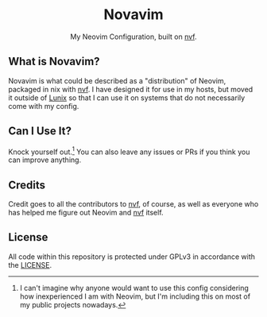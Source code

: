 <div align="center">
    <h1>Novavim</h1>
    <p>My Neovim Configuration, built on <a href="https://www.github.com/notashelf/nvf">nvf</a>.</p>
</div>

[nvf]: https://www.github.com/notashelf/nvf
[Lunix]: https://www.github.com/lunarnovaa/lunix
[LICENSE]: ./LICENSE

## What is Novavim?

Novavim is what could be described as a "distribution" of Neovim, packaged in
nix with [nvf]. I have designed it for use in my hosts, but moved it outside of
[Lunix] so that I can use it on systems that do not necessarily come with my
config.

## Can I Use It?

Knock yourself out.[^1] You can also leave any issues or PRs if you think you
can improve anything.

[^1]: I can't imagine why anyone would want to use this config considering how
    inexperienced I am with Neovim, but I'm including this on most of my public
    projects nowadays.

## Credits

Credit goes to all the contributors to [nvf], of course, as well as everyone who
has helped me figure out Neovim and [nvf] itself.

## License

All code within this repository is protected under GPLv3 in accordance with the
[LICENSE].


